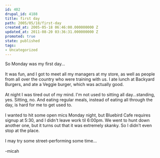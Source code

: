 ```yaml
---
id: 402
drupal_id: 4188
title: first day
path: 2005/05/18/first-day
created_at: 2005-05-18 06:46:00.000000000 Z
updated_at: 2011-08-20 03:36:31.000000000 Z
promoted: true
state: published
tags:
- Uncategorized
---
```

So Monday was my first day...<br /><br />It was fun, and I got to meet all my managers at my store, as well as people from all over the country who were training with us. I ate lunch at Backyard Burgers, and ate a Veggie burger, which was actually good.<br /><br />At night I was tired out of my mind. I'm not used to sitting all day...standing, yes. Sitting, no. And eating regular meals, instead of eating all through the day, is hard for me to get used to.<br /><br />I wanted to hit some open mics Monday night, but Bluebird Cafe requires signup at 5:30, and I didn't leave work til 6:00pm. We went to hunt down another one, but it turns out that it was extremely skanky. So I didn't even stop at the place.<br /><br />I may try some street-performing some time...<br /><br />-micah

